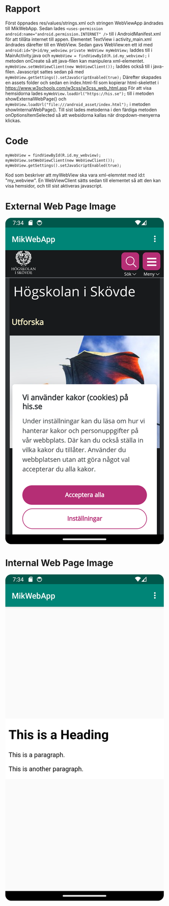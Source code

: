 
# Rapport

Först öppnades res/values/strings.xml och stringen WebViewApp ändrades till MikWebApp.
Sedan lades `<uses-permission android:name="android.permission.INTERNET" />` till i AndroidManifest.xml för att tillåta internet till appen.
Elementet TextView i activity_main.xml ändrades därefter till en WebView.
Sedan gavs WebView:en ett id med `android:id="@+id/my_webview`.
`private WebView myWebView;` laddes till i MainActivity.java och `myWebView = findViewById(R.id.my_webview);` i metoden onCreate så att java-filen kan manipulera xml-elementet.
`myWebView.setWebViewClient(new WebViewClient());` laddes också till i java-filen.
Javascript sattes sedan på med `myWebView.getSettings().setJavaScriptEnabled(true);`
Därefter skapades en assets folder och sedan en index.html-fil som kopierar html-skelettet i https://www.w3schools.com/w3css/w3css_web_html.asp
För att visa hemsidorna lades `myWebView.loadUrl("https://his.se");` till i metoden showExternalWebPage() och `myWebView.loadUrl("file:///android_asset/index.html");` i metoden showInternalWebPage().
Till sist lades metoderna i den färdiga metoden onOptionsItemSelected så att websidorna kallas när dropdown-menyerna klickas. 

# Code
```
myWebView = findViewById(R.id.my_webview);
myWebView.setWebViewClient(new WebViewClient());
myWebView.getSettings().setJavaScriptEnabled(true);
```
Kod som beskriver att myWebView ska vara xml-elemntet med id:t "my_webview".
En WebViewClient sätts sedan till elementet så att den kan visa hemsidor,
och till sist aktiveras javascript.

# External Web Page Image
![ExternalWebImage.png](ExternalWebImage.png)
# Internal Web Page Image
![InternalWebImage.png](InternalWebImage.png)
